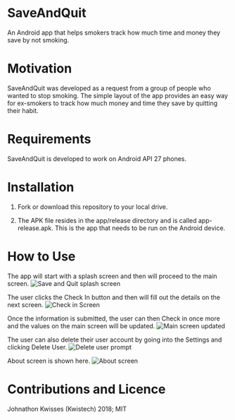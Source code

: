 # SaveAndQuit
An Android app that helps smokers track how much time and money they save by not smoking.

# Motivation
SaveAndQuit was developed as a request from a group of people who wanted to stop smoking. The simple layout of the app provides an
easy way for ex-smokers to track how much money and time they save by quitting their habit.

# Requirements
SaveAndQuit is developed to work on Android API 27 phones.

# Installation
1. Fork or download this repository to your local drive.

2. The APK file resides in the app/release directory and is called app-release.apk. This is the app that needs to be run on the 
Android device.

# How to Use
The app will start with a splash screen and then will proceed to the main screen.
![Save and Quit splash screen]()

The user clicks the Check In button and then will fill out the details on the next screen.
![Check in Screen]()

Once the information is submitted, the user can then Check in once more and the values on the main screen will be updated.
![Main screen updated]()

The user can also delete their user account by going into the Settings and clicking Delete User.
![Delete user prompt]()

About screen is shown here.
![About screen]()

# Contributions and Licence
Johnathon Kwisses (Kwistech) 2018; MIT
